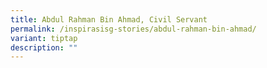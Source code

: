 ```yaml
---
title: Abdul Rahman Bin Ahmad, Civil Servant
permalink: /inspirasisg-stories/abdul-rahman-bin-ahmad/
variant: tiptap
description: ""
---
```

